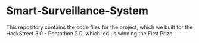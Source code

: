 # Smart-Surveillance-System

This repository contains the code files for the project, which we built for the HackStreet 3.0 - Pentathon 2.0, which led us winning the First Prize.
